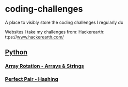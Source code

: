 # coding-challenges
A place to visibly store the coding challenges I regularly do

Websites I take my challenges from:
Hackerearth: ttps://www.hackerearth.com/

## [Python](python)
### [Array Rotation - Arrays & Strings](python/array-rotation.py)
### [Perfect Pair - Hashing](python/perfect-pair-hashing.py)
